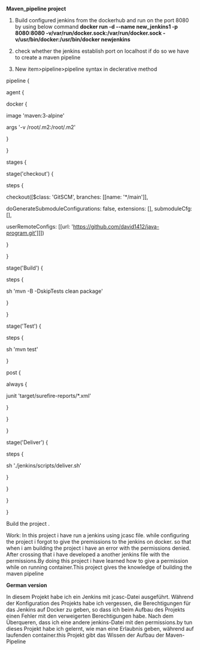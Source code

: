 **Maven_pipeline project**

1. Build configured jenkins from the dockerhub and run on the port 8080 by using below command
**docker run -d --name new_jenkins1 -p 8080:8080 -v/var/run/docker.sock:/var/run/docker.sock -v/usr/bin/docker:/usr/bin/docker newjenkins**

2. check whether the jenkins establish port on localhost if do so  we have to create a maven pipeline

3. New item>pipeline>pipeline syntax in declerative method
 
pipeline {

agent {

  docker {

   image 'maven:3-alpine'

args '-v /root/.m2:/root/.m2'

}

}

stages {

stage('checkout') {

steps {

checkout([$class: 'GitSCM', branches: [[name: '*/main']],

doGenerateSubmoduleConfigurations: false, extensions: [], submoduleCfg: [],

userRemoteConfigs: [[url: 'https://github.com/david1412/java-program.git']]])

}

}

stage('Build') {


steps {

sh 'mvn -B -DskipTests clean package'

}

}

stage('Test') {

steps {

sh 'mvn test'

}

post {

always {

junit 'target/surefire-reports/*.xml'

}

}

}

stage('Deliver') {

steps {

sh './jenkins/scripts/deliver.sh'

}

}

}

}

Build the project .

Work: In this project i have run a jenkins  using jcasc file. while configuring the project i forgot to give the premissions to the jenkins on docker. so that when i am building the project i have an error with the permissions denied. After crossing that i have developed a another jenkins file with the permissions.By doing this project i have learned how to give a permission while on running container.This project gives the knowledge of building the maven pipeline


**German version** 

In diesem Projekt habe ich ein Jenkins mit jcasc-Datei ausgeführt. Während der Konfiguration des Projekts habe ich vergessen, die Berechtigungen für das Jenkins auf Docker zu geben, so dass ich beim Aufbau des Projekts einen Fehler mit den verweigerten Berechtigungen habe. Nach dem Überqueren, dass ich eine andere jenkins-Datei mit den permissions.by tun dieses Projekt habe ich gelernt, wie man eine Erlaubnis geben, während auf laufenden container.this Projekt gibt das Wissen der Aufbau der Maven-Pipeline 
 